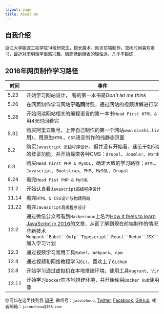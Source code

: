 ```yaml
---
layout: page
title: About me
---
```


## 自我介绍
浙江大学能源工程学院14级研究生，擅长魔术、网页前端制作，空闲时间喜欢看书，最近对宋明理学很感兴趣，情商低到爆表的理性派，几乎不锻炼..

## 2016年网页制作学习路径

时间 | 事件
---- | ----
5.23 | 开始学习网站设计，	看的第一本书是*Don't let me think*
5.26 | 在网页制作学习网站**宁皓网**付费，通过网站的视频讲解进行学习
5.28 | 开始阅读网站相关的编程语言的第一本书`Head First HTML & CSS`，并用4天时间看完
5.31 | 购买阿里云账号，上传自己制作的第一个网站`www.qiushi.live`（已停用），用原生`HTML`、`CSS`语言制作的纯静态页面
6.2 | 购买`Javascript 高级程序设计`，但并没有开始看，迷茫于如何实现网站的登录功能，并开始探索各种CMS：`Drupal`、`Joomla!`、`WordPress`
6.3 | 购买`Head First PHP & MySQL`，确定大致的学习路径：`HTML`、`CSS`、`Javascript`、`Bootstrap`、`PHP`、`MySQL`、`Drupal`
8.24 | 看完`Head Fist PHP & MySQL`
11.2 | 开始认真看`Javascript高级程序设计`
11.14 | 看完`HTML & CSS设计与构建网站`
11.22 | 看完`Javascript高级程序设计`
12.2 | 通过微信公众号看到`Hackernoon`上名为[How it feels to learn JavaScript in 2016](https://hackernoon.com/how-it-feels-to-learn-javascript-in-2016-d3a717dd577f#.vwunh4whs)的文章，从而了解到现在前端制作的情况，并将一些新技术`Webpack``Babel``Gulp``Typescript``React``Redux``JSX``npm``Git`加入学习计划
12.3 | 通过视频学习常用工具`Babel`、`Webpack`、`npm`
12.4 | 通过视频和网络教程学习`Git`，喜欢上了`Github`
12.8 | 开始学习通过虚拟机在本地搭建环境，使用工具`Vagrant`、`VirtualBox`
12.11 | 开始学习`Docker`在本地搭建环境，并开始使用`Docker Hub`使用开源的镜像

你可以在这里找到我 [知乎](https://www.zhihu.com/people/jasonzhouu/activities),
微信号：`jasonzhouu`,
[Twitter](https://twitter.com/jasonzhouu),
[Facebook](https://www.facebook.com/jasonzhouu),
[GitHub](https://github.com/jasonzhouu),
或者邮箱：`jasonzhouu@163.com`

